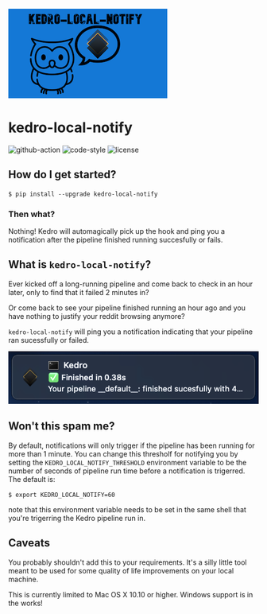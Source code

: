 ![kedro-local-notify-logo](static/logo.png)

# kedro-local-notify

![github-action](https://github.com/mzjp2/kedro-local-notify/workflows/Lint%20and%20test/badge.svg)
![code-style](https://img.shields.io/badge/code%20style-black-000000.svg)
![license](https://img.shields.io/badge/License-MIT-green.svg)

## How do I get started?

```console
$ pip install --upgrade kedro-local-notify
```

### Then what?

Nothing! Kedro will automagically pick up the hook and ping you a notification after the pipeline finished running succesfully or fails.

## What is `kedro-local-notify`?

Ever kicked off a long-running pipeline and come back to check in an hour later, only to find that it failed 2 minutes in?

Or come back to see your pipeline finished running an hour ago and you have nothing to justify your reddit browsing anymore?

`kedro-local-notify` will ping you a notification indicating that your pipeline ran sucessfully or failed.

![kedro-local-notify-demo](static/demo.png)

## Won't this spam me?

By default, notifications will only trigger if the pipeline has been running for more than 1 minute. You can change this thresholf for notifying you by setting the `KEDRO_LOCAL_NOTIFY_THRESHOLD` environment variable to be the number of seconds of pipeline run time before a notification is trigerred. The default is:

```console
$ export KEDRO_LOCAL_NOTIFY=60
```

note that this environment variable needs to be set in the same shell that you're trigerring the Kedro pipeline run in.

## Caveats

You probably shouldn't add this to your requirements. It's a silly little tool meant to be used for some quality of life improvements on your local machine.

This is currently limited to Mac OS X 10.10 or higher. Windows support is in the works!

